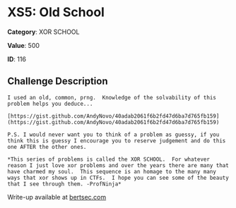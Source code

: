 # XS5: Old School
**Category**: XOR SCHOOL

**Value**: 500

**ID**: 116

## Challenge Description
```
I used an old, common, prng.  Knowledge of the solvability of this problem helps you deduce...

[https://gist.github.com/AndyNovo/40adab2061f6b2fd47d6ba7d765fb159](https://gist.github.com/AndyNovo/40adab2061f6b2fd47d6ba7d765fb159)

P.S. I would never want you to think of a problem as guessy, if you think this is guessy I encourage you to reserve judgement and do this one AFTER the other ones.

*This series of problems is called the XOR SCHOOL.  For whatever reason I just love xor problems and over the years there are many that have charmed my soul.  This sequence is an homage to the many many ways that xor shows up in CTFs.  I hope you can see some of the beauty that I see through them. -ProfNinja*
```

Write-up available at [bertsec.com](https://bertsec.com)
